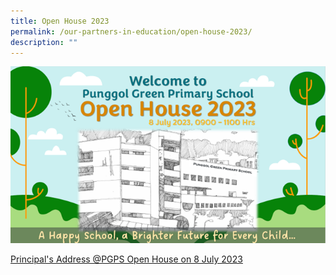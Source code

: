 ```yaml
---
title: Open House 2023
permalink: /our-partners-in-education/open-house-2023/
description: ""
---
```

![](/images/open%20house%202023%20principal's%20address.png)

<a href="/files/principal's%20address%20@pgps%20open%20house%20on%208%20july%202023%20(compressed).pdf"> Principal's Address @PGPS Open House on 8 July 2023</a>